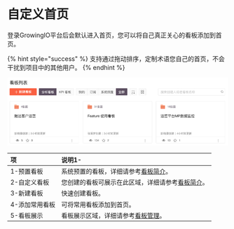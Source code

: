 # 自定义首页

登录GrowingIO平台后会默认进入首页，您可以将自己真正关心的看板添加到首页。

{% hint style="success" %}
支持通过拖动排序，定制术语您自己的首页，不会干扰到项目中的其他用户。
{% endhint %}

![](../../.gitbook/assets/image%20%28184%29.png)

| 项 | 说明1- |
| :--- | :--- |
| 1-预置看板 | 系统预置的看板，详细请参考[看板简介](overview.md#yu-zhi-kan-ban)。 |
| 2-自定义看板 | 您创建的看板可展示在此区域，详细请参考[看板简介](overview.md#zi-ding-yi-kan-ban)。 |
| 3-新建看板 | 快速创建看板。 |
| 4-添加常用看板 | 可将常用看板添加到首页。 |
| 5-看板展示 | 看板展示区域，详细请参考[看板管理](manage.md)。 |

